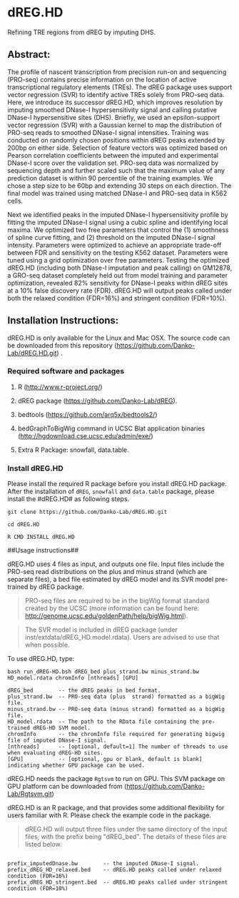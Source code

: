 # dREG.HD

Refining TRE regions from dREG by imputing DHS.

## Abstract:

The profile of nascent transcription from precision run-on and sequencing (PRO-seq) contains precise information on the location of active transcriptional regulatory elements (TREs). The dREG package uses support vector regression (SVR) to identify active TREs solely from PRO-seq data. Here, we introduce its successor dREG.HD, which improves resolution by imputing smoothed DNase-I hypersensitivity signal and calling putative DNase-I hypersensitive sites (DHS). Briefly, we used an epsilon-support vector regression (SVR) with a Gaussian kernel to map the distribution of PRO-seq reads to smoothed DNase-I signal intensities. Training was conducted on randomly chosen positions within dREG peaks extended by 200bp on either side. Selection of feature vectors was optimized based on Pearson correlation coefficients between the imputed and experimental DNase-I score over the validation set.  PRO-seq data was normalized by sequencing depth and further scaled such that the maximum value of any prediction dataset is within 90 percentile of the training examples.  We chose a step size to be 60bp and extending 30 steps on each direction. The final model was trained using matched DNase-I and PRO-seq data in K562 cells.  

Next we identified peaks in the imputed DNase-I hypersensitivity profile by fitting the imputed DNase-I signal using a cubic spline and identifying local maxima.  We optimized two free parameters that control the (1) smoothness of spline curve fitting, and (2) threshold on the imputed DNase-I signal intensity.  Parameters were optimized to achieve an appropriate trade-off between FDR and sensitivity on the testing K562 dataset. Parameters were tuned using a grid optimization over free parameters. Testing the optimized dREG.HD (including both DNase-I imputation and peak calling) on GM12878, a GRO-seq dataset completely held out from model training and parameter optimization, revealed 82% sensitivity for DNase-I peaks within dREG sites at a 10% false discovery rate (FDR). dREG.HD will output peaks called under both the  relaxed condition (FDR=16%) and stringent condition (FDR=10%).


## Installation Instructions:

dREG.HD is only available for the Linux and Mac OSX. The source code can be downloaded from this repository (https://github.com/Danko-Lab/dREG.HD.git) . 

### Required software and packages
    
1. R (http://www.r-project.org/)
    
2. dREG package (https://github.com/Danko-Lab/dREG).
    
3. bedtools (https://github.com/arq5x/bedtools2/)
    
4. bedGraphToBigWig command in UCSC Blat application binaries (http://hgdownload.cse.ucsc.edu/admin/exe/)
    
5. Extra R Package: snowfall, data.table.
    
### Install dREG.HD

Please install the required R package before you install dREG.HD package. After the  installation of `dREG`, `snowfall` and `data.table` package, please install the #dREG.HD# as following steps.

```
git clone https://github.com/Danko-Lab/dREG.HD.git

cd dREG.HD

R CMD INSTALL dREG.HD

```

##Usage instructions##

dREG.HD uses 4 files as input, and outputs one file. Input files include the PRO-seq read distributions on the plus and minus strand (which are separate files), a bed file estimated by dREG model and its SVR model pre-trained by dREG package.

>PRO-seq files are required to be in the bigWig format standard created by the UCSC (more information can be found here: http://genome.ucsc.edu/goldenPath/help/bigWig.html).

>The SVR model is included in dREG package (under inst/extdata/dREG_HD.model.rdata). Users are advised to use that when possible.


To use dREG.HD, type: 

```
bash run_dREG-HD.bsh dREG_bed plus_strand.bw minus_strand.bw HD_model.rdata chromInfo [nthreads] [GPU]

dREG_bed        -- the dREG peaks in bed format.
plus_strand.bw	-- PRO-seq data (plus  strand) formatted as a bigWig file.
minus_strand.bw	-- PRO-seq data (minus strand) formatted as a bigWig file.
HD_model.rdata	-- The path to the RData file containing the pre-trained dREG-HD SVM model.
chromInfo       -- the chromInfo file required for generating bigwig file of imputed DNase-I signal.
[nthreads]	    -- [optional, default=1] The number of threads to use when evaluating dREG-HD sites.
[GPU]	        -- [optional, gpu or blank, default is blank] indicating whether GPU package can be used.

```

dREG.HD needs the package `Rgtsvm` to run on GPU. This SVM package on GPU platform can be downloaded from (https://github.com/Danko-Lab/Rgtsvm.git)

dREG.HD is an R package, and that provides some additional flexibility for users familiar with R. Please check the example code in the package. 


>dREG.HD will output three files under the same directory of the input files, with the prefix being "dREG_bed". The details of these files are listed below.

```

prefix_imputedDnase.bw	      -- the imputed DNase-I signal.
prefix_dREG_HD_relaxed.bed	  -- dREG.HD peaks called under relaxed condition (FDR=16%)
prefix_dREG_HD_stringent.bed  -- dREG.HD peaks called under stringent condition (FDR=10%)

```





